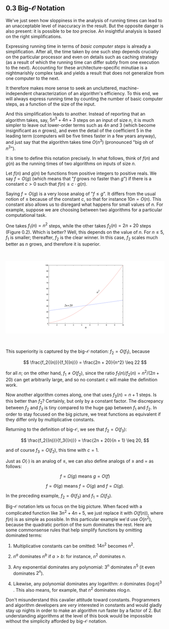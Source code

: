 ## 0.3 Big-$\mathcal{O}$ Notation

We've just seen how sloppiness in the analysis of running times can lead to an unacceptable level of inaccuracy in the result. But the opposite danger is also present: it is possible to be *too* precise. An insightful analysis is based on the right simplifications.

Expressing running time in terms of *basic computer steps* is already a simplification. After all, the time taken by one such step depends crucially on the particular processor and even on details such as caching strategy (as a result of which the running time can differ subtly from one execution to the next). Accounting for these architecture-specific minutiae is a nightmarishly complex task and yields a result that does not generalize from one computer to the next.

It therefore makes more sense to seek an uncluttered, machine-independent characterization of an algorithm's efficiency. To this end, we will always express running time by counting the number of basic computer steps, as a function of the size of the input.

And this simplification leads to another. Instead of reporting that an algorithm takes, say, $5n^3 + 4n + 3$ steps on an input of size $n$, it is much simpler to leave out lower-order terms such as $4n$ and $3$ (which become insignificant as $n$ grows), and even the detail of the coefficient $5$ in the leading term (computers will be five times faster in a few years anyway), and just say that the algorithm takes time $O(n^3)$ (pronounced "big oh of $n^3$").

It is time to define this notation precisely. In what follows, think of $f(n)$ and $g(n)$ as the running times of two algorithms on inputs of size $n$.

Let $f(n)$ and $g(n)$ be functions from positive integers to positive reals. We say $f = O(g)$ (which means that "$f$ grows no faster than $g$") if there is a constant $c > 0$ such that $f(n) \leq c \cdot g(n)$.

Saying $f = O(g)$ is a very loose analog of "$f \leq g$". It differs from the usual notion of $\leq$ because of the constant $c$, so that for instance $10n = O(n)$. This constant also allows us to disregard what happens for small values of $n$. For example, suppose we are choosing between two algorithms for a particular computational task.

One takes $f_1{(n)} = n^2$ steps, while the other takes $f_2{(n)} = 2n + 20$ steps (Figure 0.2). Which is better? Well, this depends on the value of $n$. For $n \leq 5$, $f_1$ is smaller; thereafter, $f_2$ is the clear winner. In this case, $f_2$ scales much better as $n$ grows, and therefore it is superior.

&nbsp;

![**Figure 0.2** Which running time is better?](fig-0.2-running-time.png)

&nbsp;

This superiority is captured by the big-$\mathcal{O}$ notation: $f_2 = O(f_1)$, because

$$
\frac{f_2{(n)}}{f_1{(n)}} = \frac{2n + 20}{n^2} \leq 22
$$

for all $n$; on the other hand, $f_1 \neq O(f_2)$, since the ratio $f_1{(n)} / f_2{(n)} = n^2 / (2n + 20)$ can get arbitrarily large, and so no constant $c$ will make the definition work.

Now another algorithm comes along, one that uses $f_3{(n)} = n + 1$ steps. Is this better than $f_2$? Certainly, but only by a constant factor. The discrepancy between $f_2$ and $f_3$ is tiny compared to the huge gap between $f_1$ and $f_2$. In order to stay focused on the big picture, we treat functions as equivalent if they differ only by multiplicative constants.

Returning to the definition of big-$\mathcal{O}$, we see that $f_2 = O(f_3)$:

$$
\frac{f_2{(n)}}{f_3{(n)}} = \frac{2n + 20}{n + 1} \leq 20,
$$

and of course $f_3 = O(f_2)$, this time with $c = 1$.

Just as $O(\cdot)$ is an analog of $\leq$, we can also define analogs of $\geq$ and $=$ as follows:

$$
f = \Omega(g) \ \text{means}\ g = O(f)
$$

$$
f = \Theta(g) \ \text{means}\ f = O(g) \ \text{and}\ f = \Omega(g).
$$

In the preceding example, $f_2 = \Theta(f_3)$ and $f_1 = \Omega(f_3)$.

Big-$\mathcal{O}$ notation lets us focus on the big picture. When faced with a complicated function like $3n^2 + 4n + 5$, we just replace it with $O(f(n))$, where $f(n)$ is as simple as possible. In this particular example we'd use $O(n^2)$, because the quadratic portion of the sum dominates the rest. Here are some commonsense rules that help simplify functions by omitting dominated terms:

1. Multiplicative constants can be omitted: $14n^2$ becomes $n^2$.

2. $n^a$ dominates $n^b$ if $a > b$: for instance, $n^2$ dominates $n$.

3. Any exponential dominates any polynomial: $3^n$ dominates $n^5$ (it even dominates $2^n$).

4. Likewise, any polynomial dominates any logarithm: $n$ dominates $(\log{n})^3$ . This also means, for example, that $n^2$ dominates $n\log{n}$.

Don't misunderstand this cavalier attitude toward constants. Programmers and algorithm developers are *very* interested in constants and would gladly stay up nights in order to make an algorithm run faster by a factor of $2$. But understanding algorithms at the level of this book would be impossible without the simplicity afforded by big-$\mathcal{O}$ notation.

&nbsp;
